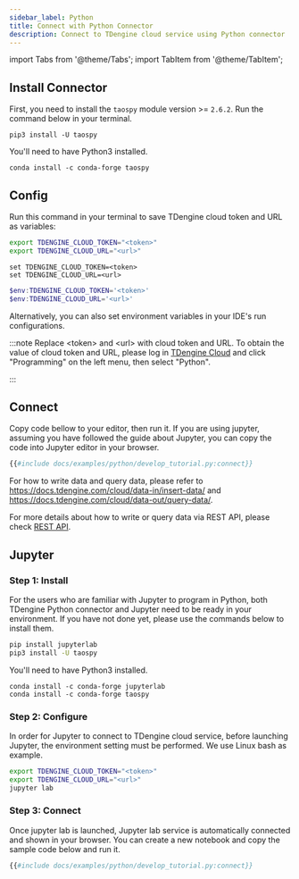 ```yaml
---
sidebar_label: Python
title: Connect with Python Connector
description: Connect to TDengine cloud service using Python connector
---
```


<!-- exclude -->
import Tabs from '@theme/Tabs';
import TabItem from '@theme/TabItem';

<!-- exclude-end -->
## Install Connector

First, you need to install the `taospy` module version >= `2.6.2`. Run the command below in your terminal.

<Tabs defaultValue="pip" groupID="package">
<TabItem value="pip" label="pip">

```
pip3 install -U taospy
```
You'll need to have Python3 installed.

</TabItem>
<TabItem value="conda" label="conda">

```
conda install -c conda-forge taospy
```

</TabItem>
</Tabs>

## Config

Run this command in your terminal to save TDengine cloud token and URL as variables:

<Tabs defaultValue="bash">
<TabItem value="bash" label="Bash">

```bash
export TDENGINE_CLOUD_TOKEN="<token>"
export TDENGINE_CLOUD_URL="<url>"
```

</TabItem>
<TabItem value="cmd" label="CMD">

```shell
set TDENGINE_CLOUD_TOKEN=<token>
set TDENGINE_CLOUD_URL=<url>
```

</TabItem>
<TabItem value="powershell" label="Powershell">

```powershell
$env:TDENGINE_CLOUD_TOKEN='<token>'
$env:TDENGINE_CLOUD_URL='<url>'
```

</TabItem>
</Tabs>


Alternatively, you can also set environment variables in your IDE's run configurations.


<!-- exclude -->
:::note
Replace  <token\> and <url\> with cloud token and URL.
To obtain the value of cloud token and URL, please log in [TDengine Cloud](https://cloud.tdengine.com) and click "Programming" on the left menu, then select "Python".

:::
<!-- exclude-end -->

## Connect

Copy code bellow to your editor, then run it. If you are using jupyter, assuming you have followed the guide about Jupyter, you can copy the code into Jupyter editor in your browser.

```python
{{#include docs/examples/python/develop_tutorial.py:connect}}
```

For how to write data and query data, please refer to <https://docs.tdengine.com/cloud/data-in/insert-data/> and <https://docs.tdengine.com/cloud/data-out/query-data/>.

For more details about how to write or query data via REST API, please check [REST API](https://docs.tdengine.com/cloud/programming/connector/rest-api/).

## Jupyter

### Step 1: Install

For the users who are familiar with Jupyter to program in Python, both TDengine Python connector and Jupyter need to be ready in your environment. If you have not done yet, please use the commands below to install them.

<Tabs defaultValue="pip" groupID="package">
<TabItem value="pip" label="pip">

```bash
pip install jupyterlab
pip3 install -U taospy
```

You'll need to have Python3 installed.

</TabItem>
<TabItem value="conda" label="conda">

```
conda install -c conda-forge jupyterlab
conda install -c conda-forge taospy
```

</TabItem>
</Tabs>

### Step 2: Configure

In order for Jupyter to connect to TDengine cloud service, before launching Jupyter, the environment setting must be performed. We use Linux bash as example.

```bash
export TDENGINE_CLOUD_TOKEN="<token>"
export TDENGINE_CLOUD_URL="<url>"
jupyter lab
```

### Step 3: Connect

Once jupyter lab is launched, Jupyter lab service is automatically connected and shown in your browser. You can create a new notebook and copy the sample code below and run it.

```python
{{#include docs/examples/python/develop_tutorial.py:connect}}
```
